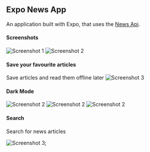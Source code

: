 ## Expo News App

An application built with Expo, that uses the [News Api](https://newsapi.org/).

#### Screenshots

![Screenshot 1](https://github.com/OrekuD/expo-news-app/blob/master/assets/screenshots/light-1.jpg?raw=true)
![Screenshot 2](https://github.com/OrekuD/expo-news-app/blob/master/assets/screenshots/light-2.jpg?raw=true)

#### Save your favourite articles

Save articles and read them offline later
![Screenshot 3](https://github.com/OrekuD/expo-news-app/blob/master/assets/screenshots/light-3.jpg?raw=true)

#### Dark Mode

![Screenshot 2](https://github.com/OrekuD/expo-news-app/blob/master/assets/screenshots/dark-1.jpg?raw=true)
![Screenshot 2](https://github.com/OrekuD/expo-news-app/blob/master/assets/screenshots/dark-2.jpg?raw=true)
![Screenshot 2](https://github.com/OrekuD/expo-news-app/blob/master/assets/screenshots/dark-3.jpg?raw=true)

#### Search

Search for news articles

![Screenshot 3](https://github.com/OrekuD/expo-movies-app/blob/master/assets/screenshots/dark-4.jpg?raw=true);
